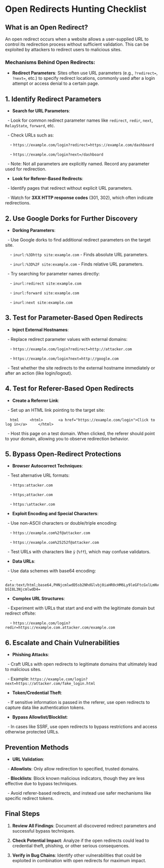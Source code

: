 # Open Redirects Hunting Checklist

## What is an Open Redirect?

An open redirect occurs when a website allows a user-supplied URL to control its redirection process without sufficient validation. This can be exploited by attackers to redirect users to malicious sites.
### Mechanisms Behind Open Redirects:

- **Redirect Parameters**: Sites often use URL parameters (e.g., `?redirect=`, `?next=`, etc.) to specify redirect locations, commonly used after a login attempt or access denial to a certain page.

## 1. Identify Redirect Parameters

- **Search for URL Parameters**:

  - Look for common redirect parameter names like `redirect`, `redir`, `next`, `RelayState`, `forward`, etc.

  - Check URLs such as:

    - `https://example.com/login?redirect=https://example.com/dashboard`

    - `https://example.com/login?next=/dashboard`

  - Note: Not all parameters are explicitly named. Record any parameter used for redirection.

  
- **Look for Referer-Based Redirects**:

  - Identify pages that redirect without explicit URL parameters.

  - Watch for **3XX HTTP response codes** (301, 302), which often indicate redirections.

  

## 2. Use Google Dorks for Further Discovery

- **Dorking Parameters**:

  - Use Google dorks to find additional redirect parameters on the target site.

    - `inurl:%3Dhttp site:example.com` - Finds absolute URL parameters.

    - `inurl:%3D%2F site:example.com` - Finds relative URL parameters.

  - Try searching for parameter names directly:

    - `inurl:redirect site:example.com`

    - `inurl:forward site:example.com`

    - `inurl:next site:example.com`

  

## 3. Test for Parameter-Based Open Redirects

- **Inject External Hostnames**:

  - Replace redirect parameter values with external domains:

    - `https://example.com/login?redirect=http://attacker.com`

    - `https://example.com/login?next=http://google.com`

  - Test whether the site redirects to the external hostname immediately or after an action (like login/logout).

  

## 4. Test for Referer-Based Open Redirects

- **Create a Referrer Link**:

  - Set up an HTML link pointing to the target site:

    ```html
    <html>
      <a href="https://example.com/login">Click to log in</a>
    </html>
    ```

  - Host this page on a test domain. When clicked, the referer should point to your domain, allowing you to observe redirection behavior.

  

## 5. Bypass Open-Redirect Protections

- **Browser Autocorrect Techniques**:

  - Test alternative URL formats:

    - `https:attacker.com`

    - `https;attacker.com`

    - `https:\attacker.com`

- **Exploit Encoding and Special Characters**:

  - Use non-ASCII characters or double/triple encoding:

    - `https://example.com%2f@attacker.com`

    - `https://example.com%25252f@attacker.com`

  - Test URLs with characters like `ÿ` (`%ff`), which may confuse validators.

  

- **Data URLs**:

  - Use data schemes with base64 encoding:

    - `data:text/html;base64,PHNjcmlwdD5sb2NhdGlvbj0iaHR0cHM6Ly9leGFtcGxlLmNvbSI8L3NjcmlwdD4=`

  

- **Complex URL Structures**:

  - Experiment with URLs that start and end with the legitimate domain but redirect offsite:

    - `https://example.com/login?redir=https://example.com.attacker.com/example.com`

  

## 6. Escalate and Chain Vulnerabilities

- **Phishing Attacks**:

  - Craft URLs with open redirects to legitimate domains that ultimately lead to malicious sites.

  - Example: `https://example.com/login?next=https://attacker.com/fake_login.html`

  

- **Token/Credential Theft**:

  - If sensitive information is passed in the referer, use open redirects to capture data like authentication tokens.

  

- **Bypass Allowlist/Blocklist**:

  - In cases like SSRF, use open redirects to bypass restrictions and access otherwise protected URLs.

  

## Prevention Methods

- **URL Validation**:

  - **Allowlists**: Only allow redirection to specified, trusted domains.

  - **Blocklists**: Block known malicious indicators, though they are less effective due to bypass techniques.

  - Avoid referer-based redirects, and instead use safer mechanisms like specific redirect tokens.

  

## Final Steps

1. **Review All Findings**: Document all discovered redirect parameters and successful bypass techniques.

2. **Check Potential Impact**: Analyze if the open redirects could lead to credential theft, phishing, or other serious consequences.

3. **Verify in Bug Chains**: Identify other vulnerabilities that could be exploited in combination with open redirects for maximum impact.